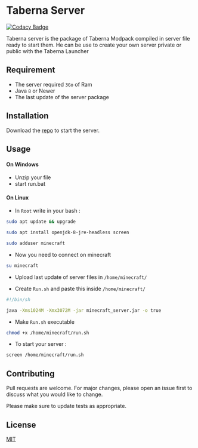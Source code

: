 # Taberna Server

[![Codacy Badge](https://api.codacy.com/project/badge/Grade/5c4a9e46064942f68a68574aa98d56fa)](https://app.codacy.com/gh/El-Taberna/Taberna-Server?utm_source=github.com&utm_medium=referral&utm_content=El-Taberna/Taberna-Server&utm_campaign=Badge_Grade_Settings)

Taberna server is the package of Taberna Modpack compiled in server file ready to start them.
He can be use to create your own server private or public with the Taberna Launcher

## Requirement 

  - The server required `3Go` of Ram
  - Java `8` or Newer
  - The last update of the server package



## Installation

Download the [repo](https://github.com/yoannbt2001/Taberna-ModPack/archive/Taberna-5-Server.zip) to start the server.



## Usage


#### On Windows

  - Unzip your file
  - start run.bat


#### On Linux

  - In `Root` write in your bash :

```bash
sudo apt update && upgrade
```

```bash
sudo apt install openjdk-8-jre-headless screen
```

```bash
sudo adduser minecraft
```

  - Now you need to connect on minecraft

```bash
su minecraft
```

  - Upload last update of server files in `/home/minecraft/`

  - Create `Run.sh` and paste this inside `/home/minecraft/`

```bash
#!/bin/sh

java -Xms1024M -Xmx3072M -jar minecraft_server.jar -o true
```

  - Make `Run.sh` executable

```bash
chmod +x /home/minecraft/run.sh
```

  - To start your server :

``` bash
screen /home/minecraft/run.sh
```



## Contributing
Pull requests are welcome. For major changes, please open an issue first to discuss what you would like to change.

Please make sure to update tests as appropriate.



## License
[MIT](https://choosealicense.com/licenses/mit/)
